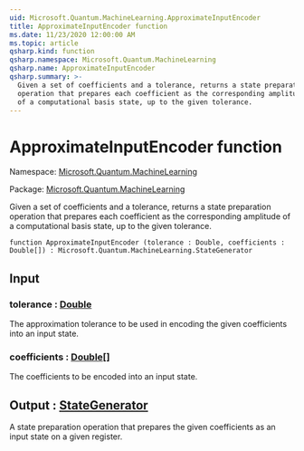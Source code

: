 ```yaml
---
uid: Microsoft.Quantum.MachineLearning.ApproximateInputEncoder
title: ApproximateInputEncoder function
ms.date: 11/23/2020 12:00:00 AM
ms.topic: article
qsharp.kind: function
qsharp.namespace: Microsoft.Quantum.MachineLearning
qsharp.name: ApproximateInputEncoder
qsharp.summary: >-
  Given a set of coefficients and a tolerance, returns a state preparation
  operation that prepares each coefficient as the corresponding amplitude
  of a computational basis state, up to the given tolerance.
---
```


# ApproximateInputEncoder function

Namespace: [Microsoft.Quantum.MachineLearning](xref:Microsoft.Quantum.MachineLearning)

Package: [Microsoft.Quantum.MachineLearning](https://nuget.org/packages/Microsoft.Quantum.MachineLearning)


Given a set of coefficients and a tolerance, returns a state preparationoperation that prepares each coefficient as the corresponding amplitudeof a computational basis state, up to the given tolerance.

```qsharp
function ApproximateInputEncoder (tolerance : Double, coefficients : Double[]) : Microsoft.Quantum.MachineLearning.StateGenerator
```


## Input

### tolerance : [Double](xref:microsoft.quantum.lang-ref.double)

The approximation tolerance to be used in encoding the givencoefficients into an input state.


### coefficients : [Double](xref:microsoft.quantum.lang-ref.double)[]

The coefficients to be encoded into an input state.



## Output : [StateGenerator](xref:Microsoft.Quantum.MachineLearning.StateGenerator)

A state preparation operation that prepares the given coefficientsas an input state on a given register.